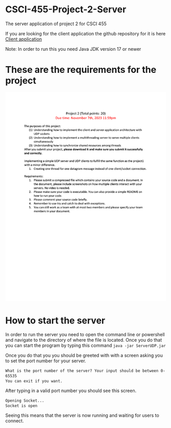 # CSCI-455-Project-2-Server
The server application of project 2 for CSCI 455

If you are looking for the client application the github repository for it is here [Client application](https://github.com/brandon57/CSCI-455-Project-1-Client)

Note: In order to run this you need Java JDK version 17 or newer

# These are the requirements for the project
<p align="center">
  <img src="Documents/project2_2023_Fall.png" width="688" />
</p>

# How to start the server
In order to run the server you need to open the command line or powershell and navigate to the directory of where the file is located.
Once you do that you can start the program by typing this command `java -jar ServerUDP.jar`

Once you do that you you should be greeted with with a screen asking you to set the port number for your server.
```text
What is the port number of the server? Your input should be between 0-65535
You can exit if you want.
```
After typing in a valid port number you should see this screen.
```text
Opening Socket...
Socket is open
```
Seeing this means that the server is now running and waiting for users to connect.
